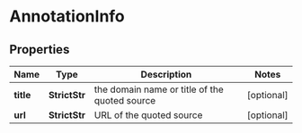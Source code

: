 # AnnotationInfo


## Properties

| Name | Type | Description | Notes |
|------------ | ------------- | ------------- | -------------|
**title** | **StrictStr** | the domain name or title of the quoted source |[optional]|
**url** | **StrictStr** | URL of the quoted source |[optional]|